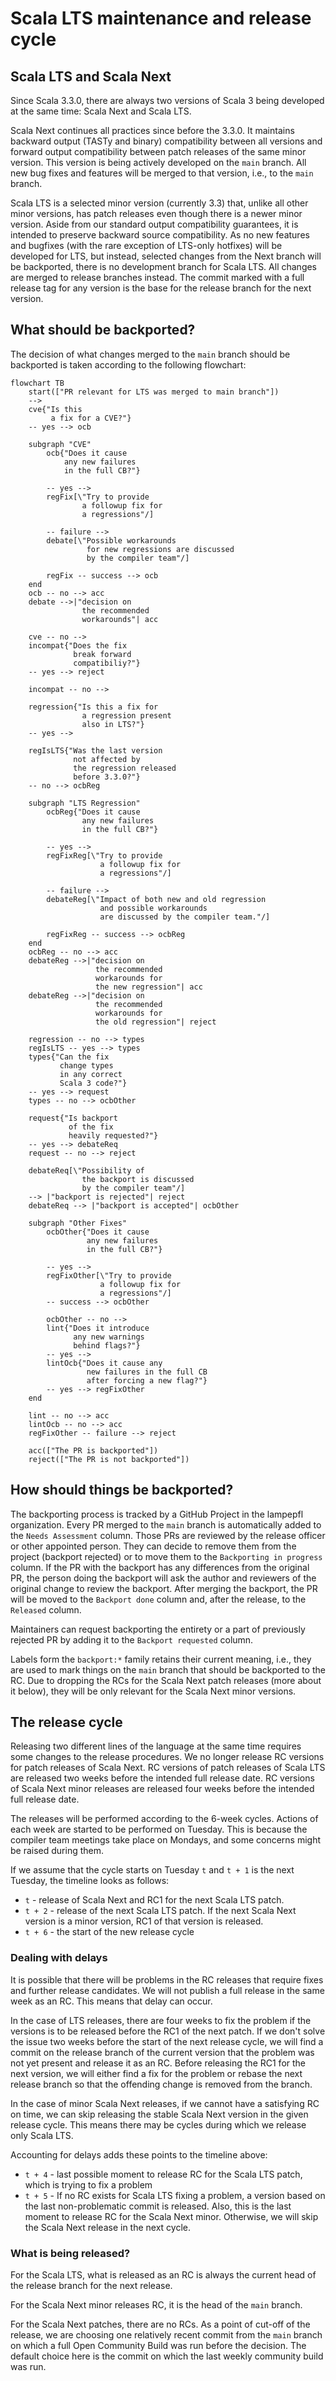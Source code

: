 # Scala LTS maintenance and release cycle

## Scala LTS and Scala Next

Since Scala 3.3.0, there are always two versions of Scala 3 being developed at the same time: Scala Next and Scala LTS.

Scala Next continues all practices since before the 3.3.0. It maintains backward output (TASTy and binary) compatibility between all versions and forward output compatibility between patch releases of the same minor version. This version is being actively developed on the `main` branch. All new bug fixes and features will be merged to that version, i.e., to the `main` branch.

Scala LTS is a selected minor version (currently 3.3) that, unlike all other minor versions, has patch releases even though there is a newer minor version. Aside from our standard output compatibility guarantees, it is intended to preserve backward source compatibility. As no new features and bugfixes (with the rare exception of LTS-only hotfixes) will be developed for LTS, but instead, selected changes from the Next branch will be backported, there is no development branch for Scala LTS. All changes are merged to release branches instead. The commit marked with a full release tag for any version is the base for the release branch for the next version.

## What should be backported?

The decision of what changes merged to the `main` branch should be backported is taken according to the following flowchart:

```mermaid
flowchart TB
    start(["PR relevant for LTS was merged to main branch"])
    -->
    cve{"Is this
         a fix for a CVE?"}
    -- yes --> ocb

    subgraph "CVE"
        ocb{"Does it cause
            any new failures
            in the full CB?"}

        -- yes -->
        regFix[\"Try to provide
                a followup fix for
                a regressions"/]

        -- failure -->
        debate[\"Possible workarounds
                 for new regressions are discussed
                 by the compiler team"/]

        regFix -- success --> ocb
    end
    ocb -- no --> acc
    debate -->|"decision on
                the recommended
                workarounds"| acc

    cve -- no -->
    incompat{"Does the fix
              break forward
              compatibiliy?"}
    -- yes --> reject

    incompat -- no -->

    regression{"Is this a fix for
                a regression present
                also in LTS?"}
    -- yes -->

    regIsLTS{"Was the last version
              not affected by
              the regression released
              before 3.3.0?"}
    -- no --> ocbReg

    subgraph "LTS Regression"
        ocbReg{"Does it cause
                any new failures
                in the full CB?"}

        -- yes -->
        regFixReg[\"Try to provide
                    a followup fix for
                    a regressions"/]

        -- failure -->
        debateReg[\"Impact of both new and old regression
                    and possible workarounds
                    are discussed by the compiler team."/]

        regFixReg -- success --> ocbReg
    end
    ocbReg -- no --> acc
    debateReg -->|"decision on
                   the recommended
                   workarounds for
                   the new regression"| acc
    debateReg -->|"decision on
                   the recommended
                   workarounds for
                   the old regression"| reject

    regression -- no --> types
    regIsLTS -- yes --> types
    types{"Can the fix
           change types
           in any correct
           Scala 3 code?"}
    -- yes --> request
    types -- no --> ocbOther

    request{"Is backport
             of the fix
             heavily requested?"}
    -- yes --> debateReq
    request -- no --> reject

    debateReq[\"Possibility of
                the backport is discussed
                by the compiler team"/]
    --> |"backport is rejected"| reject
    debateReq --> |"backport is accepted"| ocbOther

    subgraph "Other Fixes"
        ocbOther{"Does it cause
                 any new failures
                 in the full CB?"}

        -- yes -->
        regFixOther[\"Try to provide
                    a followup fix for
                    a regressions"/]
        -- success --> ocbOther

        ocbOther -- no -->
        lint{"Does it introduce
              any new warnings
              behind flags?"}
        -- yes -->
        lintOcb{"Does it cause any
                 new failures in the full CB
                 after forcing a new flag?"}
        -- yes --> regFixOther
    end

    lint -- no --> acc
    lintOcb -- no --> acc
    regFixOther -- failure --> reject

    acc(["The PR is backported"])
    reject(["The PR is not backported"])
```

## How should things be backported?

The backporting process is tracked by a GitHub Project in the lampepfl organization. Every PR merged to the `main` branch is automatically added to the `Needs Assessment` column. Those PRs are reviewed by the release officer or other appointed person. They can decide to remove them from the project (backport rejected) or to move them to the `Backporting in progress` column. If the PR with the backport has any differences from the original PR, the person doing the backport will ask the author and reviewers of the original change to review the backport. After merging the backport, the PR will be moved to the `Backport done` column and, after the release, to the `Released` column.

Maintainers can request backporting the entirety or a part of previously rejected PR by adding it to the `Backport requested` column.

Labels form the `backport:*` family retains their current meaning, i.e., they are used to mark things on the `main` branch that should be backported to the RC. Due to dropping the RCs for the Scala Next patch releases (more about it below), they will be only relevant for the Scala Next minor versions.

## The release cycle

Releasing two different lines of the language at the same time requires some changes to the release procedures. We no longer release RC versions for patch releases of Scala Next. RC versions of patch releases of Scala LTS are released two weeks before the intended full release date. RC versions of Scala Next minor releases are released four weeks before the intended full release date.

The releases will be performed according to the 6-week cycles. Actions of each week are started to be performed on Tuesday. This is because the compiler team meetings take place on Mondays, and some concerns might be raised during them.

If we assume that the cycle starts on Tuesday `t` and `t + 1` is the next Tuesday, the timeline looks as follows:

- `t` - release of Scala Next and RC1 for the next Scala LTS patch.
- `t + 2` - release of the next Scala LTS patch. If the next Scala Next version is a minor version, RC1 of that version is released.
- `t + 6` - the start of the new release cycle

### Dealing with delays

It is possible that there will be problems in the RC releases that require fixes and further release candidates. We will not publish a full release in the same week as an RC. This means that delay can occur.

In the case of LTS releases, there are four weeks to fix the problem if the versions is to be released before the RC1 of the next patch. If we don't solve the issue two weeks before the start of the next release cycle, we will find a commit on the release branch of the current version that the problem was not yet present and release it as an RC. Before releasing the RC1 for the next version, we will either find a fix for the problem or rebase the next release branch so that the offending change is removed from the branch.

In the case of minor Scala Next releases, if we cannot have a satisfying RC on time, we can skip releasing the stable Scala Next version in the given release cycle. This means there may be cycles during which we release only Scala LTS.

Accounting for delays adds these points to the timeline above:

- `t + 4` - last possible moment to release RC for the Scala LTS patch, which is trying to fix a problem
- `t + 5` - If no RC exists for Scala LTS fixing a problem, a version based on the last non-problematic commit is released. Also, this is the last moment to release RC for the Scala Next minor. Otherwise, we will skip the Scala Next release in the next cycle.

### What is being released?

For the Scala LTS, what is released as an RC is always the current head of the release branch for the next release.

For the Scala Next minor releases RC, it is the head of the `main` branch.

For the Scala Next patches, there are no RCs. As a point of cut-off of the release, we are choosing one relatively recent commit from the `main` branch on which a full Open Community Build was run before the decision. The default choice here is the commit on which the last weekly community build was run.
